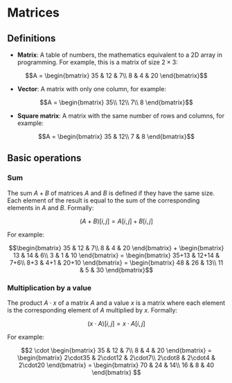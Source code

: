 # Matrices

## Definitions
- **Matrix**: A table of numbers, the mathematics equivalent to a 2D array in programming. For example, this is a matrix of size $2 \times 3$:
```math
A = \begin{bmatrix}
35 & 12 & 7\\
8 & 4 & 20
\end{bmatrix}
```
- **Vector**: A matrix with only one column, for example:
```math
A = \begin{bmatrix}
35\\
12\\
7\\
8
\end{bmatrix}
```
- **Square matrix**: A matrix with the same number of rows and columns, for example:
```math
A = \begin{bmatrix}
35 & 12\\
7 & 8
\end{bmatrix}
```

## Basic operations

### Sum
The sum $A + B$ of matrices $A$ and $B$ is defined if they have the same size. Each element of the result is equal to the sum of the corresponding elements in  $A$ and $B$. Formally:
```math
(A + B)[i, j] = A[i, j] + B[i, j]
```
For example:
```math
\begin{bmatrix}
35 & 12 & 7\\
8 & 4 & 20
\end{bmatrix}
+
\begin{bmatrix}
13 & 14 & 6\\
3 & 1 & 10
\end{bmatrix}
=
\begin{bmatrix}
35+13 & 12+14 & 7+6\\
8+3 & 4+1 & 20+10
\end{bmatrix}
=
\begin{bmatrix}
48 & 26 & 13\\
11 & 5 & 30
\end{bmatrix}
```

### Multiplication by a value
The product $A \cdot x$ of a matrix $A$ and a value $x$ is a matrix where each element is the corresponding element of $A$ multiplied by $x$. Formally:
```math
(x \cdot A)[i, j] = x \cdot A[i, j]
```
For example:
```math
2 \cdot
\begin{bmatrix}
35 & 12 & 7\\
8 & 4 & 20
\end{bmatrix}
=
\begin{bmatrix}
2\cdot35 & 2\cdot12 & 2\cdot7\\
2\cdot8 & 2\cdot4 & 2\cdot20
\end{bmatrix}
=
\begin{bmatrix}
70 & 24 & 14\\
16 & 8 & 40
\end{bmatrix}

